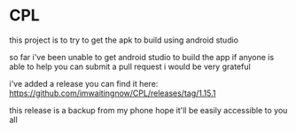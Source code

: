 # CPL

this project is to try to get the apk to build using android studio

so far i've been unable to get android studio to build the app
if anyone is able to help you can submit a pull request i would be very grateful 

i've added a release you can find it here: 
https://github.com/imwaitingnow/CPL/releases/tag/1.15.1

this release is a backup from my phone hope it'll be easily accessible to you all  
